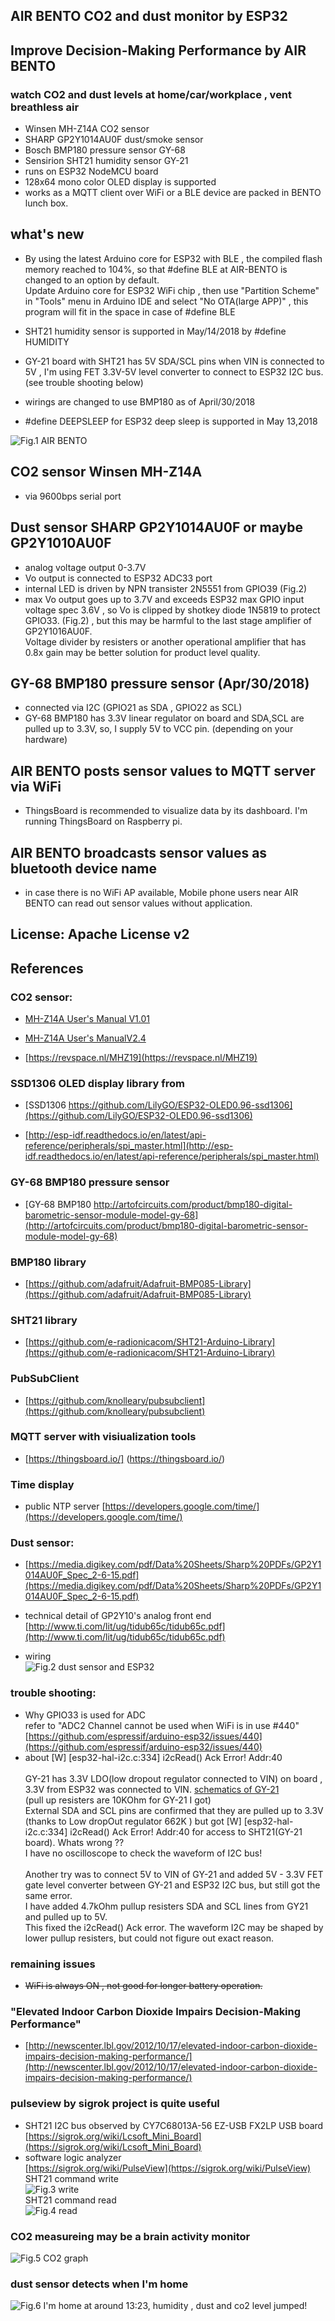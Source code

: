 ## AIR BENTO CO2 and dust monitor by ESP32
## Improve Decision-Making Performance by AIR BENTO
   
### watch CO2 and dust levels at home/car/workplace , vent breathless air
- Winsen MH-Z14A CO2 sensor
- SHARP GP2Y1014AU0F dust/smoke sensor
- Bosch BMP180 pressure sensor GY-68
- Sensirion SHT21 humidity sensor GY-21  
- runs on ESP32 NodeMCU board
- 128x64 mono color OLED display is supported
- works as a MQTT client over WiFi or a BLE device
are packed in BENTO lunch box.

## what's new
- By using the latest Arduino core for ESP32 with BLE , the compiled flash memory reached 
  to 104%, so that #define BLE  at AIR-BENTO is changed to an option by default.<br>
  Update Arduino core for ESP32 WiFi chip , then use "Partition Scheme" in "Tools" menu in Arduino IDE and select "No OTA(large APP)" , 
  this program will fit in the space in case of #define BLE
  
- SHT21 humidity sensor is supported in May/14/2018 by #define HUMIDITY
- GY-21 board with SHT21 has 5V SDA/SCL pins when VIN is connected to 5V , I'm using FET 3.3V-5V level converter to connect to ESP32 I2C bus. (see trouble shooting below)
- wirings are changed to use BMP180 as of April/30/2018
- #define DEEPSLEEP for ESP32 deep sleep is supported in May 13,2018

![Fig.1 AIR BENTO](https://github.com/coniferconifer/AIR-BENTO/blob/master/AIR%20BENTO.jpg)

## CO2 sensor Winsen MH-Z14A
- via 9600bps serial port

## Dust sensor SHARP GP2Y1014AU0F or maybe GP2Y1010AU0F
- analog voltage output 0-3.7V 
- Vo output is connected to ESP32 ADC33 port
- internal LED is driven by NPN transister 2N5551 from GPIO39 (Fig.2)
- max Vo output goes up to 3.7V and exceeds ESP32 max GPIO input voltage spec 3.6V , so Vo is clipped by shotkey diode 1N5819 to protect GPIO33.
  (Fig.2) , but this may be harmful to the last stage amplifier of GP2Y1016AU0F.
  <br>Voltage divider by resisters or another operational amplifier that has 0.8x gain may be better solution for product level quality.
  
  

## GY-68 BMP180 pressure sensor (Apr/30/2018)
- connected via I2C (GPIO21 as SDA , GPIO22 as SCL)
- GY-68 BMP180 has 3.3V linear regulator on board and SDA,SCL are pulled up to 3.3V,
  so, I supply 5V to VCC pin. (depending on your hardware) 

## AIR BENTO posts sensor values to MQTT server via WiFi
- ThingsBoard is recommended to visualize data by its dashboard.
  I'm running ThingsBoard on Raspberry pi.

## AIR BENTO broadcasts sensor values as bluetooth device name
- in case there is no WiFi AP available,
Mobile phone users near AIR BENTO can read out sensor values without application.


## License: Apache License v2

## References

### CO2 sensor:

- [MH-Z14A  User's Manual V1.01](http://www.winsen-sensor.com/d/files/infrared-gas-sensor/mh-z14a_co2-manual-v1_01.pdf)

- [MH-Z14A User's ManualV2.4](http://www.winsen-sensor.com/d/files/PDF/Infrared%20Gas%20Sensor/NDIR%20CO2%20SENSOR/MH-Z14%20CO2%20V2.4.pdf)

- [https://revspace.nl/MHZ19](https://revspace.nl/MHZ19)

### SSD1306 OLED display library from 
- [SSD1306 https://github.com/LilyGO/ESP32-OLED0.96-ssd1306](https://github.com/LilyGO/ESP32-OLED0.96-ssd1306)

- [http://esp-idf.readthedocs.io/en/latest/api-reference/peripherals/spi_master.html](http://esp-idf.readthedocs.io/en/latest/api-reference/peripherals/spi_master.html)

### GY-68 BMP180 pressure sensor
- [GY-68 BMP180 http://artofcircuits.com/product/bmp180-digital-barometric-sensor-module-model-gy-68](http://artofcircuits.com/product/bmp180-digital-barometric-sensor-module-model-gy-68)

### BMP180 library
- [https://github.com/adafruit/Adafruit-BMP085-Library](https://github.com/adafruit/Adafruit-BMP085-Library)

### SHT21 library 
- [https://github.com/e-radionicacom/SHT21-Arduino-Library](https://github.com/e-radionicacom/SHT21-Arduino-Library)


### PubSubClient
- [https://github.com/knolleary/pubsubclient](https://github.com/knolleary/pubsubclient)

### MQTT server with visiualization tools 
- [https://thingsboard.io/] (https://thingsboard.io/)

### Time display
- public NTP server  [https://developers.google.com/time/](https://developers.google.com/time/)

### Dust sensor:
- [https://media.digikey.com/pdf/Data%20Sheets/Sharp%20PDFs/GP2Y1014AU0F_Spec_2-6-15.pdf](https://media.digikey.com/pdf/Data%20Sheets/Sharp%20PDFs/GP2Y1014AU0F_Spec_2-6-15.pdf)

- technical detail of GP2Y10's analog front end  
[http://www.ti.com/lit/ug/tidub65c/tidub65c.pdf](http://www.ti.com/lit/ug/tidub65c/tidub65c.pdf)
- wiring<br>
![Fig.2 dust sensor and ESP32](https://github.com/coniferconifer/AIR-BENTO/blob/master/AIRBENTOcircuit.jpg)

### trouble shooting:
- Why GPIO33 is used for ADC <br>
  refer to "ADC2 Channel cannot be used when WiFi is in use #440"<br>
  [https://github.com/espressif/arduino-esp32/issues/440](https://github.com/espressif/arduino-esp32/issues/440)
- about [W] [esp32-hal-i2c.c:334] i2cRead() Ack Error! Addr:40 <br><br>
  GY-21 has 3.3V LDO(low dropout regulator connected to VIN) on board , 3.3V from ESP32 was connected to VIN.
  [schematics of GY-21](https://www.ebay.com/itm/New-HTU21D-GY-21-HTU-Temperature-Humidity-Sensor-Breakout-Board-Module-Hot-/271731131299)
  <br>(pull up resisters are 10KOhm for GY-21 I got)<br>
  External SDA and SCL pins are confirmed that they are pulled up to 3.3V (thanks to Low dropOut regulator 662K )
  but got [W] [esp32-hal-i2c.c:334] i2cRead() Ack Error! Addr:40 for access to SHT21(GY-21 board).
  Whats wrong ?? <br> I have no oscilloscope to check the waveform of I2C bus!<br><br>
  Another try was to connect 5V to VIN of GY-21 and added 5V - 3.3V FET gate level converter between 
  GY-21 and ESP32 I2C bus, but still got the same error.<br>
  I have added 4.7kOhm pullup resisters SDA and SCL lines from GY21 and pulled up to 5V. <br>
  This fixed the i2cRead() Ack error. The waveform I2C may be shaped by lower pullup resisters, but could not figure out exact reason.

### remaining issues
- ~~WiFi is always ON , not good for longer battery operation.~~

### "Elevated Indoor Carbon Dioxide Impairs Decision-Making Performance"
- [http://newscenter.lbl.gov/2012/10/17/elevated-indoor-carbon-dioxide-impairs-decision-making-performance/](http://newscenter.lbl.gov/2012/10/17/elevated-indoor-carbon-dioxide-impairs-decision-making-performance/)

### pulseview by sigrok project is quite useful 
- SHT21 I2C bus observed by CY7C68013A-56 EZ-USB FX2LP USB board<br>
  [https://sigrok.org/wiki/Lcsoft_Mini_Board](https://sigrok.org/wiki/Lcsoft_Mini_Board)
- software logic analyzer<br>
  [https://sigrok.org/wiki/PulseView](https://sigrok.org/wiki/PulseView)<br>
  SHT21 command write<br>
  ![Fig.3 write](https://github.com/coniferconifer/AIR-BENTO/blob/master/SHT21commandwrite.png)<br>
  SHT21 command read<br>
  ![Fig.4 read](https://github.com/coniferconifer/AIR-BENTO/blob/master/SHT21commandread.png)<br>

### CO2 measureing may be a brain activity monitor<br>
![Fig.5 CO2 graph](https://github.com/coniferconifer/AIR-BENTO/blob/master/CO2graph.png)<br>

### dust sensor detects when I'm home
![Fig.6 I'm home at around 13:23, humidity , dust and co2 level jumped!](https://github.com/coniferconifer/AIR-BENTO/blob/master/whenIamhome.png)<br>